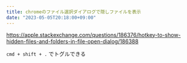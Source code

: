 ```yaml
---
title: chromeのファイル選択ダイアログで隠しファイルを表示
date: "2023-05-05T20:18:00+09:00"
---
```


https://apple.stackexchange.com/questions/186376/hotkey-to-show-hidden-files-and-folders-in-file-open-dialog/186388

`cmd + shift + .` でトグルできる
